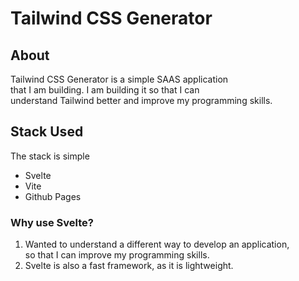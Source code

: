# Tailwind CSS Generator

## About 
Tailwind CSS Generator is a simple SAAS application <br/>
that I am building. I am building it so that I can <br/>
understand Tailwind better and improve my programming skills. 

## Stack Used 
The stack is simple 
<ul>
  <li>Svelte</li>
  <li>Vite</li>
  <li>Github Pages</li>
</ul>

### Why use Svelte?
1. Wanted to understand a different way to develop an application,<br/>
so that I can improve my programming skills.
2. Svelte is also a fast framework, as it is lightweight.


